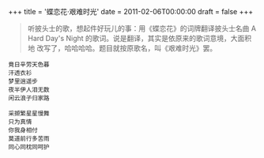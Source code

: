 +++
title = '蝶恋花·艰难时光'
date = 2011-02-06T00:00:00
draft = false
+++

> 听披头士的歌，想起件好玩儿的事：用《蝶恋花》的词牌翻译披头士名曲 A
> Hard Day's Night 的歌词。说是翻译，其实是依原来的歌词意境，大面积地
> 改写了，哈哈哈哈。题目就按原歌名，叫《艰难时光》罢。

<div class="poem">

```
竟日辛劳天色暮
汗透衣衫
梦里逍遥步
夜半伊人泪无数
闲云浪子归家路

采撷繁星星慢舞
只为真情
你我身相付
莫道前行多苦雨
同心同枕同呵护
```

</div>
